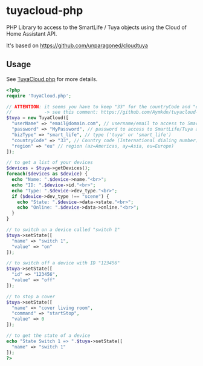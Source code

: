 # tuyacloud-php

PHP Library to access to the SmartLife / Tuya objects using the Cloud of Home Assistant API.

It's based on https://github.com/unparagoned/cloudtuya

## Usage

See [TuyaCloud.php](https://github.com/Aymkdn/tuyacloud-php/blob/master/TuyaCloud.php) for more details.

```php
<?php
require 'TuyaCloud.php';

// ATTENTION: it seems you have to keep "33" for the countryCode and "eu" for the region, wherever you are…
//            -> see this comment: https://github.com/Aymkdn/tuyacloud-php/issues/9#issuecomment-1144097955
$tuya = new TuyaCloud([
  "userName" => "email@domain.com", // username/email to access to SmartLife/Tuya app
  "password" => "MyPassword", // password to access to SmartLife/Tuya app
  "bizType" => "smart_life", // type ('tuya' or 'smart_life')
  "countryCode" => "33", // Country code (International dialing number), e.g. "33" for France or "1" for USA
  "region" => "eu" // region (az=Americas, ay=Asia, eu=Europe)
]);

// to get a list of your devices
$devices = $tuya->getDevices();
foreach($devices as $device) {
  echo "Name: ".$device->name."<br>";
  echo "ID: ".$device->id."<br>";
  echo "Type: ".$device->dev_type."<br>";
  if ($device->dev_type !== "scene") {
    echo "State: ".$device->data->state."<br>";
    echo "Online: ".$device->data->online."<br>";
  }
}

// to switch on a device called "switch 1"
$tuya->setState([
  "name" => "switch 1",
  "value" => "on"
]);

// to switch off a device with ID "123456"
$tuya->setState([
  "id" => "123456",
  "value" => "off"
]);

// to stop a cover
$tuya->setState([
  "name" => "cover living room",
  "command" => "startStop",
  "value" => 0
]);

// to get the state of a device
echo "State Switch 1 => ".$tuya->setState([
  "name" => "switch 1"
]);
?>
```
